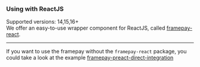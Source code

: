 ### Using with ReactJS 
Supported versions: 14,15,16+  
We offer an easy-to-use wrapper component for ReactJS, called [framepay-react](https://github.com/Rebilly/framepay-react).

---

If you want to use the framepay without the `framepay-react` package, you could take a look at the example [framepay-preact-direct-integration](https://codesandbox.io/s/framepay-preact-direct-integration-irbi4) 
